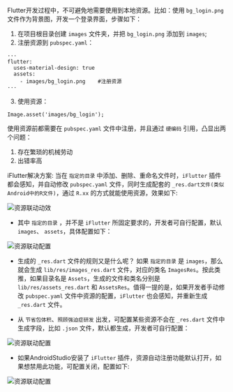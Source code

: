 Flutter开发过程中，不可避免地需要使用到本地资源。比如：使用 `bg_login.png` 文件作为背景图，开发一个登录界面，步骤如下：  
1. 在项目根目录创建 `images` 文件夹，并把 `bg_login.png` 添加到 `images`;
2. 注册资源到 `pubspec.yaml`：
```
···
flutter:
  uses-material-design: true
  assets:
    - images/bg_login.png    #注册资源    
···  
```
3. 使用资源：
```
Image.asset('images/bg_login');
```

使用资源前都需要在 `pubspec.yaml` 文件中注册，并且通过 `硬编码` 引用，凸显出两个问题：
1. 存在繁琐的机械劳动
2. 出错率高

iFlutter解决方案: 当在 `指定的目录` 中添加、删除、重命名文件时，`iFlutter` 插件都会感知，并自动修改 `pubspec.yaml` 文件，同时生成配套的 `_res.dart文件(类似Android中的R文件)`，通过 `R.xx` 的方式就能使用资源，效果如下:  

![资源联动动效](https://iflutter.toolu.cn/configs/dynamic_res.gif)

- 其中 `指定的目录` ，并不是 `iFlutter` 所固定要求的，开发者可自行配置，默认 `images`、 `assets`，具体配置如下：  

![资源联动配置](https://iflutter.toolu.cn/configs/config_gen_r.png)

- 生成的 `_res.dart` 文件的规则又是什么呢？ 如果 `指定的目录` 是 `images`，那么就会生成 `lib/res/images_res.dart` 文件，对应的类名 `ImagesRes`。按此类推，如果目录名是 `Assets`，生成的文件和类名分别是 `lib/res/assets_res.dart` 和 `AssetsRes`。值得一提的是，如果开发者手动修改 `pubspec.yaml` 文件中资源的配置，`iFlutter` 也会感知，并重新生成 `_res.dart` 文件。

- 从 `节省包体积`、`照顾强迫症研发` 出发，可配置某些资源不会在 `_res.dart` 文件中生成字段，比如 `.json` 文件，默认都生成，开发者可自行配置：

![资源联动配置](https://iflutter.toolu.cn/configs/config_ignore_field.png)

- 如果AndroidStudio安装了 `iFlutter` 插件，资源自动注册功能默认打开，如果想禁用此功能，可配置关闭，配置如下:

![资源联动配置](https://iflutter.toolu.cn/configs/config_enable_psi.png)
